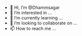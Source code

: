 - 👋 Hi, I’m @Dhammsagar
- 👀 I’m interested in ...
- 🌱 I’m currently learning ...
- 💞️ I’m looking to collaborate on ...
- 📫 How to reach me ...

<!---
Dhammsagar/Dhammsagar is a ✨ special ✨ repository because its `README.md` (this file) appears on your GitHub profile.
You can click the Preview link to take a look at your changes.
--->
